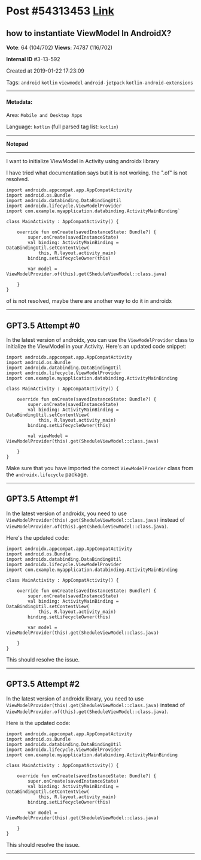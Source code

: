 
# Post \#54313453 [Link](https://stackoverflow.com/questions/54313453/)

## how to instantiate ViewModel In AndroidX?

**Vote**: 64 (104/702) **Views**: 74787 (116/702) 

**Internal ID** \#3-13-592

Created at 2019-01-22 17:23:09

Tags: `android` `kotlin` `viewmodel` `android-jetpack` `kotlin-android-extensions`

----------

#### Metadata:

Area: `Mobile and Desktop Apps`

Language: `kotlin` (full parsed tag list: `kotlin`)

----------

**Notepad**


----------

I want to initialize ViewModel in Activity using androidx library

I have tried what documentation says but it is not working. the ".of" is not resolved.

```
import androidx.appcompat.app.AppCompatActivity
import android.os.Bundle
import androidx.databinding.DataBindingUtil
import androidx.lifecycle.ViewModelProvider
import com.example.myapplication.databinding.ActivityMainBinding`

class MainActivity : AppCompatActivity() {

    override fun onCreate(savedInstanceState: Bundle?) {
        super.onCreate(savedInstanceState)
        val binding: ActivityMainBinding = DataBindingUtil.setContentView(
            this, R.layout.activity_main)
        binding.setLifecycleOwner(this)

        var model = ViewModelProvider.of(this).get(SheduleViewModel::class.java)

    }
}
```


of is not resolved, maybe there are another way to do it in androidx


----------
        
## GPT3.5 Attempt \#0

In the latest version of androidx, you can use the `ViewModelProvider` class to initialize the ViewModel in your Activity. Here's an updated code snippet:

```
import androidx.appcompat.app.AppCompatActivity
import android.os.Bundle
import androidx.databinding.DataBindingUtil
import androidx.lifecycle.ViewModelProvider
import com.example.myapplication.databinding.ActivityMainBinding

class MainActivity : AppCompatActivity() {

    override fun onCreate(savedInstanceState: Bundle?) {
        super.onCreate(savedInstanceState)
        val binding: ActivityMainBinding = DataBindingUtil.setContentView(
            this, R.layout.activity_main)
        binding.setLifecycleOwner(this)

        val viewModel = ViewModelProvider(this).get(SheduleViewModel::class.java)

    }
}
```

Make sure that you have imported the correct `ViewModelProvider` class from the `androidx.lifecycle` package.

--------

## GPT3.5 Attempt \#1

In the latest version of androidx, you need to use `ViewModelProvider(this).get(SheduleViewModel::class.java)` instead of `ViewModelProvider.of(this).get(SheduleViewModel::class.java)`.

Here's the updated code:

```
import androidx.appcompat.app.AppCompatActivity
import android.os.Bundle
import androidx.databinding.DataBindingUtil
import androidx.lifecycle.ViewModelProvider
import com.example.myapplication.databinding.ActivityMainBinding

class MainActivity : AppCompatActivity() {

    override fun onCreate(savedInstanceState: Bundle?) {
        super.onCreate(savedInstanceState)
        val binding: ActivityMainBinding = DataBindingUtil.setContentView(
            this, R.layout.activity_main)
        binding.setLifecycleOwner(this)

        var model = ViewModelProvider(this).get(SheduleViewModel::class.java)

    }
}
```

This should resolve the issue.

--------

## GPT3.5 Attempt \#2

In the latest version of androidx library, you need to use `ViewModelProvider(this).get(SheduleViewModel::class.java)` instead of `ViewModelProvider.of(this).get(SheduleViewModel::class.java)`.

Here is the updated code:

```
import androidx.appcompat.app.AppCompatActivity
import android.os.Bundle
import androidx.databinding.DataBindingUtil
import androidx.lifecycle.ViewModelProvider
import com.example.myapplication.databinding.ActivityMainBinding

class MainActivity : AppCompatActivity() {

    override fun onCreate(savedInstanceState: Bundle?) {
        super.onCreate(savedInstanceState)
        val binding: ActivityMainBinding = DataBindingUtil.setContentView(
            this, R.layout.activity_main)
        binding.setLifecycleOwner(this)

        var model = ViewModelProvider(this).get(SheduleViewModel::class.java)

    }
}
```

This should resolve the issue.

--------

